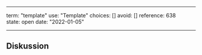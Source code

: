 
---
term:      "template"
use:       "Template"
choices:   []
avoid:     []
reference: 638        
state:     open
date:      "2022-01-05"

---

## Diskussion

